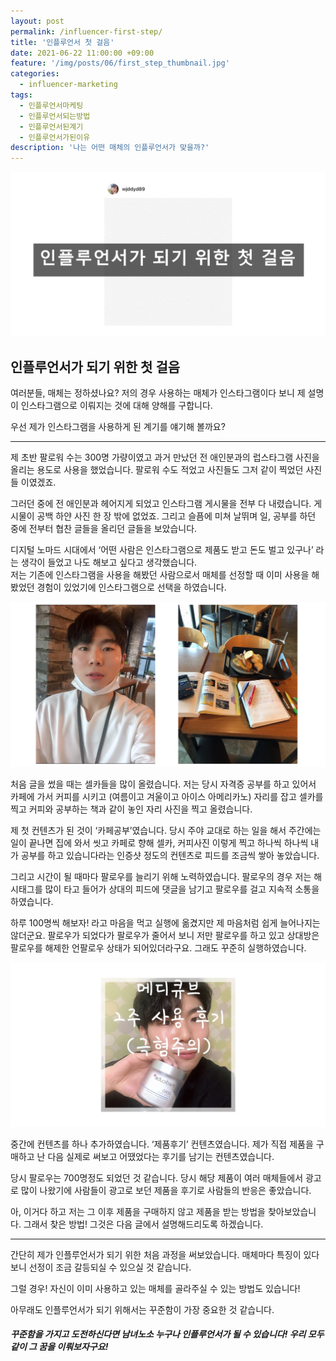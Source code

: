 ```yaml
---
layout: post
permalink: /influencer-first-step/
title: '인플루언서 첫 걸음'
date: 2021-06-22 11:00:00 +09:00
feature: '/img/posts/06/first_step_thumbnail.jpg'
categories:
  - influencer-marketing
tags:
  - 인플루언서마케팅
  - 인플루언서되는방법
  - 인플루언서된계기
  - 인플루언서가된이유
description: '나는 어떤 매체의 인플루언서가 맞을까?'
---
```


![인플루언서첫걸음](/img/posts/06/first_step_start.jpg)

## 인플루언서가 되기 위한 첫 걸음

여러분들, 매체는 정하셨나요? 저의 경우 사용하는 매체가 인스타그램이다 보니 제 설명이 인스타그램으로 이뤄지는 것에 대해 양해를 구합니다.

우선 제가 인스타그램을 사용하게 된 계기를 얘기해 볼까요?

***

제 초반 팔로워 수는 300명 가량이였고 과거 만났던 전 애인분과의 럽스타그램 사진을 올리는 용도로 사용을 했었습니다. 팔로워 수도 적었고 사진들도 그저 같이 찍었던 사진들 이였겠죠.

그러던 중에 전 애인분과 헤어지게 되었고 인스타그램 게시물을 전부 다 내렸습니다. 게시물이 공백 하얀 사진 한 장 밖에 없었죠. 그리고 슬픔에 미쳐 날뛰며 일, 공부를 하던 중에 전부터 협찬 글들을 올리던 글들을 보았습니다.

디지털 노마드 시대에서 ‘어떤 사람은 인스타그램으로 제품도 받고 돈도 벌고 있구나’ 라는 생각이 들었고 나도 해보고 싶다고 생각했습니다. <br> 저는 기존에 인스타그램을 사용을 해봤던 사람으로서 매체를 선정할 때 이미 사용을 해봤었던 경험이 있었기에 인스타그램으로 선택을 하였습니다.

![카페공부컨텐츠](/img/posts/06/first_step_selfie.jpg)

처음 글을 썼을 때는 셀카들을 많이 올렸습니다. 저는 당시 자격증 공부를 하고 있어서 카페에 가서 커피를 시키고 (여름이고 겨울이고 아이스 아메리카노) 자리를 잡고 셀카를 찍고 커피와 공부하는 책과 같이 놓인 자리 사진을 찍고 올렸습니다.

제 첫 컨텐츠가 된 것이 ‘카페공부’였습니다. 당시 주야 교대로 하는 일을 해서 주간에는 일이 끝나면 집에 와서 씻고 카페로 향해 셀카, 커피사진 이렇게 찍고 하나씩 하나씩 내가 공부를 하고 있습니다라는 인증샷 정도의 컨텐츠로 피드를 조금씩 쌓아 놓았습니다.

그리고 시간이 될 때마다 팔로우를 늘리기 위해 노력하였습니다. 팔로우의 경우 저는 해시태그를 많이 타고 들어가 상대의 피드에 댓글을 남기고 팔로우를 걸고 지속적 소통을 하였습니다.

하루 100명씩 해보자! 라고 마음을 먹고 실행에 옮겼지만 제 마음처럼 쉽게 늘어나지는 않더군요. 팔로우가 되었다가 팔로우가 줄어서 보니 저만 팔로우를 하고 있고 상대방은 팔로우를 해제한 언팔로우 상태가 되어있더라구요. 그래도 꾸준히 실행하였습니다.

![제품후기컨텐츠](/img/posts/06/first_step_content.jpg)

중간에 컨텐츠를 하나 추가하였습니다. ‘제품후기’ 컨텐츠였습니다. 제가 직접 제품을 구매하고 난 다음 실제로 써보고 어땠었다는 후기를 남기는 컨텐츠였습니다.

당시 팔로우는 700명정도 되었던 것 같습니다. 당시 해당 제품이 여러 매체들에서 광고로 많이 나왔기에 사람들이 광고로 보던 제품을 후기로 사람들의 반응은 좋았습니다.

아, 이거다 하고 저는 그 이후 제품을 구매하지 않고 제품을 받는 방법을 찾아보았습니다. 그래서 찾은 방법! 그것은 다음 글에서 설명해드리도록 하겠습니다.

***

간단히 제가 인플루언서가 되기 위한 처음 과정을 써보았습니다. 매체마다 특징이 있다보니 선정이 조금 갈등되실 수 있으실 것 같습니다.

그럴 경우! 자신이 이미 사용하고 있는 매체를 골라주실 수 있는 방법도 있습니다!

아무래도 인플루언서가 되기 위해서는 꾸준함이 가장 중요한 것 같습니다.

##### 꾸준함을 가지고 도전하신다면 남녀노소 누구나 인플루언서가 될 수 있습니다! 우리 모두 같이 그 꿈을 이뤄보자구요!
